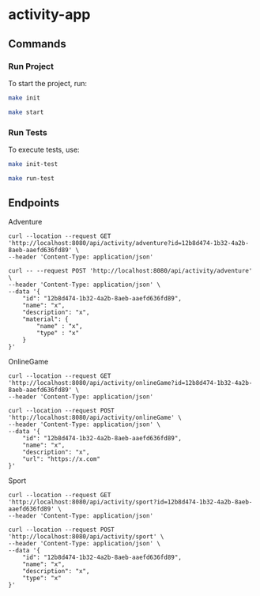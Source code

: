 # activity-app


## Commands

### Run Project

To start the project, run:

```bash
make init
```

```bash
make start
```

### Run Tests
To execute tests, use:

```bash
make init-test
```

```bash
make run-test
```


## Endpoints

Adventure
``` 
curl --location --request GET 'http://localhost:8080/api/activity/adventure?id=12b8d474-1b32-4a2b-8aeb-aaefd636fd89' \
--header 'Content-Type: application/json'
````

```
curl -- --request POST 'http://localhost:8080/api/activity/adventure' \
--header 'Content-Type: application/json' \
--data '{
    "id": "12b8d474-1b32-4a2b-8aeb-aaefd636fd89",
    "name": "x",
    "description": "x",
    "material": {
        "name" : "x",
        "type" : "x"
    }
}'
```


OnlineGame
``` 
curl --location --request GET 'http://localhost:8080/api/activity/onlineGame?id=12b8d474-1b32-4a2b-8aeb-aaefd636fd89' \
--header 'Content-Type: application/json'
````

```
curl --location --request POST 'http://localhost:8080/api/activity/onlineGame' \
--header 'Content-Type: application/json' \
--data '{
    "id": "12b8d474-1b32-4a2b-8aeb-aaefd636fd89",
    "name": "x",
    "description": "x",
    "url": "https://x.com"
}'
```

Sport
``` 
curl --location --request GET 'http://localhost:8080/api/activity/sport?id=12b8d474-1b32-4a2b-8aeb-aaefd636fd89' \
--header 'Content-Type: application/json'
````

```
curl --location --request POST 'http://localhost:8080/api/activity/sport' \
--header 'Content-Type: application/json' \
--data '{
    "id": "12b8d474-1b32-4a2b-8aeb-aaefd636fd89",
    "name": "x",
    "description": "x",
    "type": "x"
}'
```